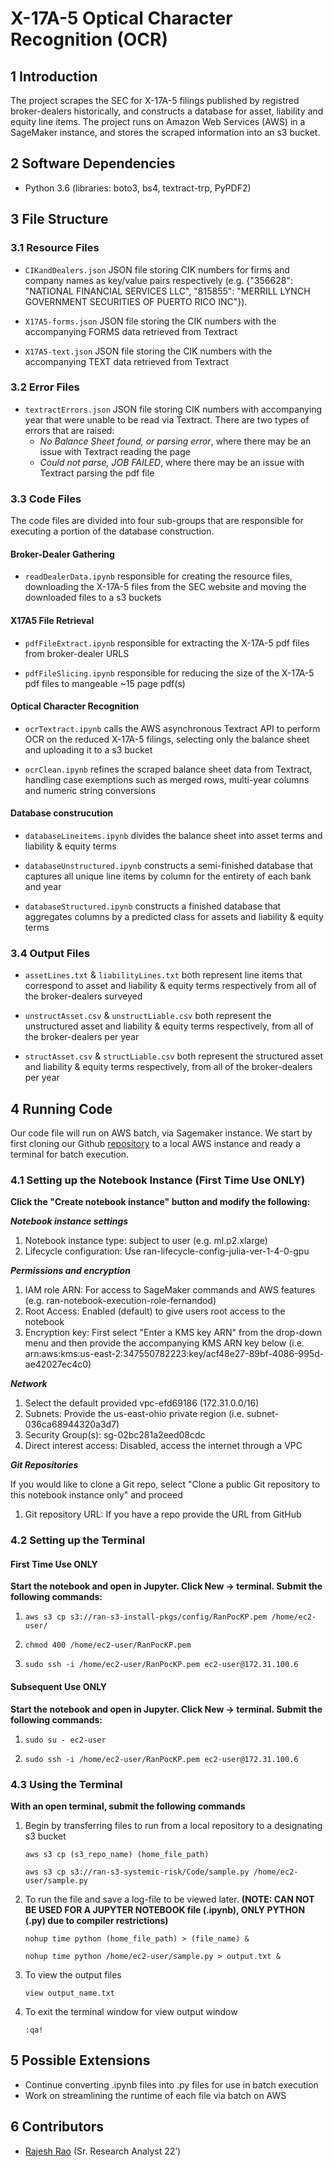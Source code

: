 # X-17A-5 Optical Character Recognition (OCR)

## 1	Introduction
The project scrapes the SEC for X-17A-5 filings published by registred broker-dealers historically, and constructs a database for asset, liability and equity line items. The project runs on Amazon Web Services (AWS) in a SageMaker instance, and stores the scraped information  into an s3 bucket. 

## 2	Software Dependencies
* Python 3.6 (libraries: boto3, bs4, textract-trp, PyPDF2)

## 3	File Structure

### 3.1 	Resource Files

* `CIKandDealers.json` JSON file storing CIK numbers for firms and company names as key/value pairs respectively (e.g. {"356628": "NATIONAL FINANCIAL SERVICES LLC", "815855": "MERRILL LYNCH GOVERNMENT SECURITIES OF PUERTO RICO INC"}).

* `X17A5-forms.json` JSON file storing the CIK numbers with the accompanying FORMS data retrieved from Textract 

* `X17A5-text.json` JSON file storing the CIK numbers with the accompanying TEXT data retrieved from Textract

### 3.2 	Error Files

* `textractErrors.json` JSON file storing CIK numbers with accompanying year that were unable to be read via Textract. There are two types of errors that are raised:
    * *No Balance Sheet found, or parsing error*, where there may be an issue with Textract reading the page
    * *Could not parse, JOB FAILED*, where there may be an issue with Textract parsing the pdf file   
    
### 3.3 	Code Files

The code files are divided into four sub-groups that are responsible for executing a portion of the database construction. 

#### Broker-Dealer Gathering

   * `readDealerData.ipynb` responsible for creating the resource files, downloading the X-17A-5 files from the SEC website and moving the downloaded files to a s3 buckets

#### X17A5 File Retrieval

   * `pdfFileExtract.ipynb` responsible for extracting the X-17A-5 pdf files from broker-dealer URLS

   * `pdfFileSlicing.ipynb` responsible for reducing the size of the X-17A-5 pdf files to mangeable ~15 page pdf(s)

#### Optical Character Recognition

   * `ocrTextract.ipynb` calls the AWS asynchronous Textract API to perform OCR on the reduced X-17A-5 filings, selecting only the balance sheet and uploading it to a s3 bucket

   * `ocrClean.ipynb` refines the scraped balance sheet data from Textract, handling case exemptions such as merged rows, multi-year columns and numeric string conversions 

#### Database construcution

   * `databaseLineitems.ipynb` divides the balance sheet into asset terms and liability & equity terms

   * `databaseUnstructured.ipynb` constructs a semi-finished database that captures all unique line items by column for the entirety of each bank and year

   * `databaseStructured.ipynb` constructs a finished database that aggregates columns by a predicted class for assets and liability & equity terms

### 3.4 	Output Files

   * `assetLines.txt` & `liabilityLines.txt` both represent line items that correspond to asset and liability & equity terms respectively from all of the broker-dealers surveyed

   * `unstructAsset.csv` & `unstructLiable.csv` both represent the unstructured asset and liability & equity terms respectively, from all of the broker-dealers per year 

   * `structAsset.csv` & `structLiable.csv` both represent the structured asset and liability & equity terms respectively, from all of the broker-dealers per year 

## 4	Running Code

Our code file will run on AWS batch, via Sagemaker instance. We start by first cloning our Github [repository](https://github.com/Raj9898/X17A5) to a local AWS instance and ready a terminal for batch execution.   

### 4.1 	Setting up the Notebook Instance (First Time Use ONLY)

**Click the "Create notebook instance" button and modify the following:**

_**Notebook instance settings**_

 1. Notebook instance type: subject to user (e.g. ml.p2.xlarge)
 2. Lifecycle configuration: Use ran-lifecycle-config-julia-ver-1-4-0-gpu
    
_**Permissions and encryption**_

 1. IAM role ARN: For access to SageMaker commands and AWS features (e.g. ran-notebook-execution-role-fernandod)
 2. Root Access: Enabled (default) to give users root access to the notebook
 3. Encryption key: First select "Enter a KMS key ARN" from the drop-down menu and then provide the accompanying KMS ARN key below (i.e. arn:aws:kms:us-east-2:347550782223:key/acf48e27-89bf-4086-995d-ae42027ec4c0)

_**Network**_

1. Select the default provided vpc-efd69186 (172.31.0.0/16)
2. Subnets: Provide the us-east-ohio private region (i.e. subnet-036ca68944320a3d7)
3. Security Group(s): sg-02bc281a2eed08cdc
4. Direct interest access: Disabled, access the internet through  a VPC 

_**Git Repositories**_

If you would like to clone a Git repo, select "Clone a public Git repository to this notebook instance only" and proceed
 1. Git repository URL: If you have a repo provide the URL from GitHub

### 4.2 	Setting up the Terminal 

#### First Time Use ONLY

**Start the notebook and open in Jupyter. Click New -> terminal. Submit the following commands:**

1. ```aws s3 cp s3://ran-s3-install-pkgs/config/RanPocKP.pem /home/ec2-user/```

2. ```chmod 400 /home/ec2-user/RanPocKP.pem```

3. ```sudo ssh -i /home/ec2-user/RanPocKP.pem ec2-user@172.31.100.6```

#### Subsequent Use ONLY

**Start the notebook and open in Jupyter. Click New -> terminal. Submit the following commands:**

1. ```sudo su - ec2-user```
    
2. ```sudo ssh -i /home/ec2-user/RanPocKP.pem ec2-user@172.31.100.6```

### 4.3 	Using the Terminal 

**With an open terminal, submit the following commands**

1. Begin by transferring files to run from a local repository to a designating s3 bucket
   
   ```aws s3 cp (s3_repo_name) (home_file_path)```
   
   ```aws s3 cp s3://ran-s3-systemic-risk/Code/sample.py /home/ec2-user/sample.py```

2. To run the file and save a log-file to be viewed later. **(NOTE: CAN NOT BE USED FOR A JUPYTER NOTEBOOK file (.ipynb), ONLY PYTHON (.py) due to compiler restrictions)**
   
   ```nohup time python (home_file_path) > (file_name) &```
   
   ```nohup time python /home/ec2-user/sample.py > output.txt &```

3. To view the output files 

   ```view output_name.txt```

4. To exit the terminal window for view output window

   ```:qa!```

## 5	Possible Extensions
* Continue converting .ipynb files into .py files for use in batch execution
* Work on streamlining the runtime of each file via batch on AWS

## 6	Contributors
* [Rajesh Rao](https://github.com/Raj9898) (Sr. Research Analyst 22’)
